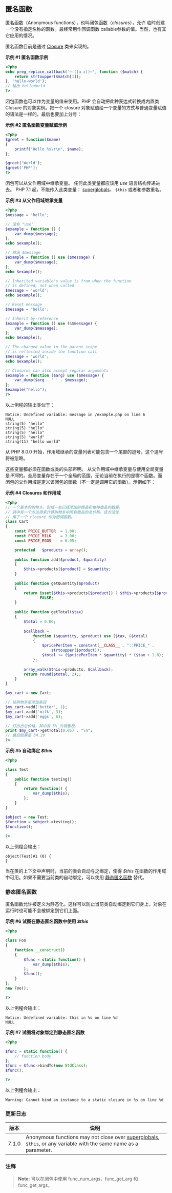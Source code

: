 匿名函数
--------

匿名函数（Anonymous functions），也叫闭包函数（*closures*），允许
临时创建一个没有指定名称的函数。最经常用作回调函数 <span
class="type">callable</span>参数的值。当然，也有其它应用的情况。

匿名函数目前是通过
<a href="/class/closure.html" class="link"><span class="classname">Closure</span></a>
类来实现的。

**示例 \#1 匿名函数示例**

``` php
<?php
echo preg_replace_callback('~-([a-z])~', function ($match) {
    return strtoupper($match[1]);
}, 'hello-world');
// 输出 helloWorld
?>
```

闭包函数也可以作为变量的值来使用。PHP 会自动把此种表达式转换成内置类
<span class="classname">Closure</span> 的对象实例。把一个 closure
对象赋值给一个变量的方式与普通变量赋值的语法是一样的，最后也要加上分号：

**示例 \#2 匿名函数变量赋值示例**

``` php
<?php
$greet = function($name)
{
    printf("Hello %s\r\n", $name);
};

$greet('World');
$greet('PHP');
?>
```

闭包可以从父作用域中继承变量。 任何此类变量都应该用 *use*
语言结构传递进去。 PHP 7.1 起，不能传入此类变量：
<a href="/language/variables/predefined.html" class="link">superglobals</a>、
`$this` 或者和参数重名。

**示例 \#3 从父作用域继承变量**

``` php
<?php
$message = 'hello';

// 没有 "use"
$example = function () {
    var_dump($message);
};
echo $example();

// 继承 $message
$example = function () use ($message) {
    var_dump($message);
};
echo $example();

// Inherited variable's value is from when the function
// is defined, not when called
$message = 'world';
echo $example();

// Reset message
$message = 'hello';

// Inherit by-reference
$example = function () use (&$message) {
    var_dump($message);
};
echo $example();

// The changed value in the parent scope
// is reflected inside the function call
$message = 'world';
echo $example();

// Closures can also accept regular arguments
$example = function ($arg) use ($message) {
    var_dump($arg . ' ' . $message);
};
$example("hello");
?>
```

以上例程的输出类似于：

    Notice: Undefined variable: message in /example.php on line 6
    NULL
    string(5) "hello"
    string(5) "hello"
    string(5) "hello"
    string(5) "world"
    string(11) "hello world"

从 PHP 8.0.0
开始，作用域继承的变量列表可能包含一个尾部的逗号，这个逗号将被忽略。

这些变量都必须在函数或类的头部声明。
从父作用域中继承变量与使用全局变量是*不同*的。全局变量存在于一个全局的范围，无论当前在执行的是哪个函数。而
闭包的父作用域是定义该闭包的函数（不一定是调用它的函数）。示例如下：

**示例 \#4 Closures 和作用域**

``` php
<?php
// 一个基本的购物车，包括一些已经添加的商品和每种商品的数量。
// 其中有一个方法用来计算购物车中所有商品的总价格，该方法使
// 用了一个 closure 作为回调函数。
class Cart
{
    const PRICE_BUTTER  = 1.00;
    const PRICE_MILK    = 3.00;
    const PRICE_EGGS    = 6.95;

    protected   $products = array();
    
    public function add($product, $quantity)
    {
        $this->products[$product] = $quantity;
    }
    
    public function getQuantity($product)
    {
        return isset($this->products[$product]) ? $this->products[$product] :
               FALSE;
    }
    
    public function getTotal($tax)
    {
        $total = 0.00;
        
        $callback =
            function ($quantity, $product) use ($tax, &$total)
            {
                $pricePerItem = constant(__CLASS__ . "::PRICE_" .
                    strtoupper($product));
                $total += ($pricePerItem * $quantity) * ($tax + 1.0);
            };
        
        array_walk($this->products, $callback);
        return round($total, 2);;
    }
}

$my_cart = new Cart;

// 往购物车里添加条目
$my_cart->add('butter', 1);
$my_cart->add('milk', 3);
$my_cart->add('eggs', 6);

// 打出出总价格，其中有 5% 的销售税.
print $my_cart->getTotal(0.05) . "\n";
// 最后结果是 54.29
?>
```

**示例 \#5 自动绑定 *$this***

``` php
<?php

class Test
{
    public function testing()
    {
        return function() {
            var_dump($this);
        };
    }
}

$object = new Test;
$function = $object->testing();
$function();
    
?>
```

以上例程会输出：

    object(Test)#1 (0) {
    }

当在类的上下文中声明时，当前的类会自动与之绑定，使得 *$this*
在函数的作用域中可用。如果不需要当前类的自动绑定，可以使用
<a href="/functions/anonymous.html#functions.anonymous-functions.static" class="link">静态匿名函数</a>
替代。

### 静态匿名函数

匿名函数允许被定义为静态化。这样可以防止当前类自动绑定到它们身上，对象在运行时也可能不会被绑定到它们上面。

**示例 \#6 试图在静态匿名函数中使用 *$this***

``` php
<?php

class Foo
{
    function __construct()
    {
        $func = static function() {
            var_dump($this);
        };
        $func();
    }
};
new Foo();

?>
```

以上例程会输出：

    Notice: Undefined variable: this in %s on line %d
    NULL

**示例 \#7 试图将对象绑定到静态匿名函数**

``` php
<?php

$func = static function() {
    // function body
};
$func = $func->bindTo(new StdClass);
$func();

?>
```

以上例程会输出：

    Warning: Cannot bind an instance to a static closure in %s on line %d

### 更新日志

| 版本  | 说明                                                                                                                                                                            |
|-------|---------------------------------------------------------------------------------------------------------------------------------------------------------------------------------|
| 7.1.0 | Anonymous functions may not close over <a href="/language/variables/predefined.html" class="link">superglobals</a>, `$this`, or any variable with the same name as a parameter. |

### 注释

> **Note**: <span class="simpara"> 可以在闭包中使用 <span
> class="function">func\_num\_args</span>，<span
> class="function">func\_get\_arg</span> 和 <span
> class="function">func\_get\_args</span>。 </span>
